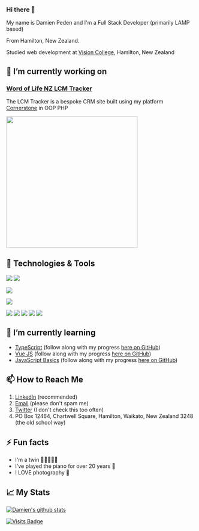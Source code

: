 ### Hi there 👋

My name is Damien Peden and I'm a Full Stack Developer (primarily LAMP based)

From Hamilton, New Zealand.

Studied web development at [Vision College](https://visioncollege.ac.nz/study/information-technology/), Hamilton, New Zealand

## 🚀 I’m currently working on
### [Word of Life NZ LCM Tracker](http://lcm.wol.nz/tracker/) 
The LCM Tracker is a bespoke CRM site built using my platform [Cornerstone](https://github.com/dpDesignz/cornerstone) in OOP PHP

<a href="https://github.com/dpDesignz/cornerstone"> <img src="https://github-readme-stats.vercel.app/api/pin/?username=dpDesignz&repo=cornerstone&count_private=true&show_icons=true" width=350> </a>

## 🔧 Technologies & Tools
<!-- da1b1e -->
![](https://img.shields.io/badge/OS-Windows-informational?style=flat&logo=windows&logoColor=white&color=0078d6)
![](https://img.shields.io/badge/OS-macOS-informational?style=flat&logo=macos&logoColor=white&color=0078d6)

![](https://img.shields.io/badge/Editor-VS_Code-informational?style=flat&logo=visual-studio-code&logoColor=white&color=007acc)

![](https://img.shields.io/badge/DB-MySQL-informational?style=flat&logo=mysql&logoColor=white&color=4479a1)

![](https://img.shields.io/badge/Code-PHP-informational?style=flat&logo=php&logoColor=white&color=777bb4)
![](https://img.shields.io/badge/Code-HTML5-informational?style=flat&logo=html5&logoColor=white&color=e34f26)
![](https://img.shields.io/badge/Code-CSS_3/Grid/Flexbox-informational?style=flat&logo=css3&logoColor=white&color=1572b6)
![](https://img.shields.io/badge/Code-JavaScript_(ES6+)-informational?style=flat&logo=javascript&logoColor=white&color=f7df1e)
![](https://img.shields.io/badge/Code-TypeScript-informational?style=flat&logo=typescript&logoColor=white&color=007acc)

## 🌱 I’m currently learning
- [TypeScript](https://github.com/dpDesignz/Learning-Typescript) (follow along with my progress [here on GitHub](https://github.com/dpDesignz/Learning-Typescript))
- [Vue JS](https://github.com/dpDesignz/Learning-Vue-JS) (follow along with my progress [here on GitHub](https://github.com/dpDesignz/Learning-Vue-JS))
- [JavaScript Basics](https://github.com/dpDesignz/Learning-JavaScript30) (follow along with my progress [here on GitHub](https://github.com/dpDesignz/Learning-JavaScript30))

## 📫 How to Reach Me

1. [LinkedIn](https://www.linkedin.com/in/damienpeden/) (recommended)
2. [Email](mailto:admin@dpdesignz.co.nz) (please don't spam me)
3. [Twitter](https://twitter.com/dpDesignz) (I don't check this too often)
4. PO Box 12464, Chartwell Square, Hamilton, Waikato, New Zealand 3248 (the old school way)

## ⚡ Fun facts
- I'm a twin 👩🏼‍🤝‍👨🏽
- I've played the piano for over 20 years 🎹
- I LOVE photography 📸

## 📈 My Stats

[![Damien's github stats](https://github-readme-stats.vercel.app/api?username=dpDesignz&show_icons=true&theme=calm)](https://github.com/dpDesignz)

[![Visits Badge](https://badges.pufler.dev/visits/dpdesignz/dpdesignz)](https://github.com/dpDesignz)
